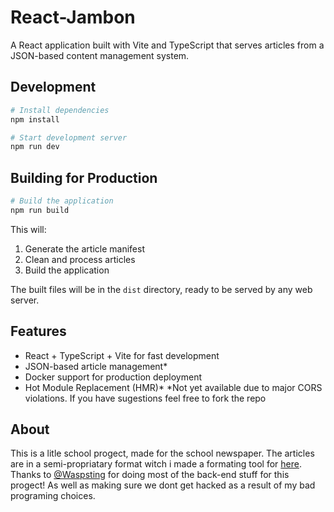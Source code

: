 # React-Jambon

A React application built with Vite and TypeScript that serves articles from a JSON-based content management system.

## Development

```bash
# Install dependencies
npm install

# Start development server
npm run dev
```

## Building for Production

```bash
# Build the application
npm run build
```

This will:
1. Generate the article manifest
2. Clean and process articles
3. Build the application

The built files will be in the `dist` directory, ready to be served by any web server.

## Features

- React + TypeScript + Vite for fast development
- JSON-based article management*
- Docker support for production deployment
- Hot Module Replacement (HMR)*
*Not yet available due to major CORS violations. If you have sugestions feel free to fork the repo

## About 
This is a litle school progect, made for the school newspaper. The articles are in a semi-propriatary format witch i made a formating tool for [here](https://github.com/t0t0r0-cat/BeanPycager/). Thanks to [@Waspsting](https://github.com/Waspsting) for doing most of the back-end stuff for this progect! As well as making sure we dont get hacked as a result of my bad programing choices.

